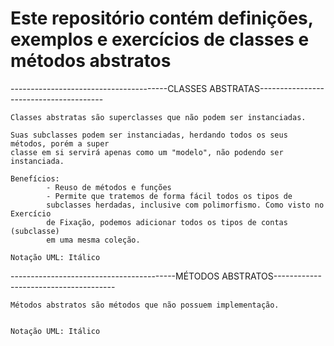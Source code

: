<h1>
Este repositório contém definições, exemplos e exercícios de classes e métodos abstratos 
</h1>

---------------------------------------CLASSES ABSTRATAS---------------------------------------

	Classes abstratas são superclasses que não podem ser instanciadas.

	Suas subclasses podem ser instanciadas, herdando todos os seus métodos, porém a super
	classe em si servirá apenas como um "modelo", não podendo ser instanciada.
	
	Benefícios:
			- Reuso de métodos e funções
			- Permite que tratemos de forma fácil todos os tipos de 
			subclasses herdadas, inclusive com polimorfismo. Como visto no Exercício
			de Fixação, podemos adicionar todos os tipos de contas (subclasse)
			em uma mesma coleção.

	Notação UML: Itálico			
-----------------------------------------MÉTODOS ABSTRATOS--------------------------------------

	Métodos abstratos são métodos que não possuem implementação.
	
	
	Notação UML: Itálico
